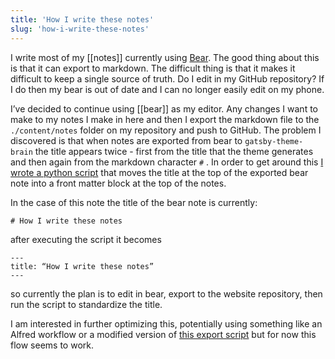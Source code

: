 ```yaml
---
title: 'How I write these notes'
slug: 'how-i-write-these-notes'
---
```


I write most of my [[notes]] currently using [Bear](bear.app). The good thing about this is that it can export to markdown. The difficult thing is that it makes it difficult to keep a single source of truth. Do I edit in my GitHub repository? If I do then my bear is out of date and I can no longer easily edit on my phone.

I’ve decided to continue using [[bear]] as my editor. Any changes I want to make to my notes I make in here and then I export the markdown file to the `./content/notes` folder on my repository and push to GitHub. The problem I discovered is that when notes are exported from bear to `gatsby-theme-brain` the title appears twice - first from the title that the theme generates and then again from the markdown character `#` . In order to get around this [I wrote a python script](https://github.com/dschapman/my-website/blob/master/parse-md.py) that moves the title at the top of the exported bear note into a front matter block at the top of the notes.

In the case of this note the title of the bear note is currently:

```
# How I write these notes
```

after executing the script it becomes

```
---
title: “How I write these notes”
---
```

so currently the plan is to edit in bear, export to the website repository, then run the script to standardize the title.

I am interested in further optimizing this, potentially using something like an Alfred workflow or a modified version of [this export script](https://github.com/andymatuschak/Bear-Markdown-Export) but for now this flow seems to work.

